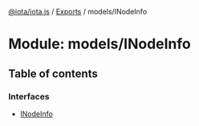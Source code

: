 [@iota/iota.js](../README.md) / [Exports](../modules.md) / models/INodeInfo

# Module: models/INodeInfo

## Table of contents

### Interfaces

- [INodeInfo](../interfaces/models_inodeinfo.inodeinfo.md)

